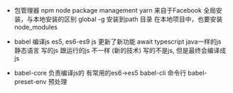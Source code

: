 - 包管理器
    npm node package management
    yarn 来自于Facebook
    全局安装，与本地安装的区别
    global -g 安装到path 目录
    在本地项目中，也要安装 node_modules

- babel 编译js
es5, es6-es9
js 更新了新功能 await
typescript java一样的js 静态语言
写的js 跟运行的js 不一样 (新的技术)
写的不是js, 但是最终会编译成js

- babel-core 负责编译js的
    有常用的es6->es5
    babel-cli 命令行
    babel-preset-env 预处理